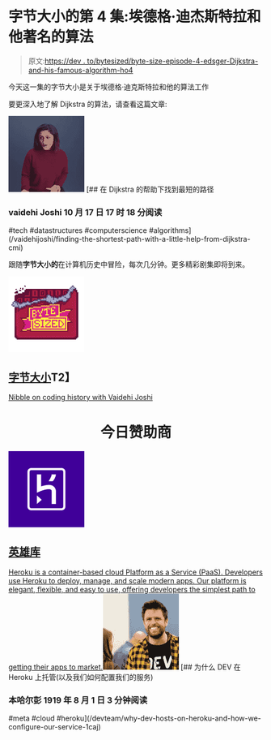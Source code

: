 # 字节大小的第 4 集:埃德格·迪杰斯特拉和他著名的算法

> 原文:[https://dev . to/bytesized/byte-size-episode-4-edsger-Dijkstra-and-his-famous-algorithm-ho4](https://dev.to/bytesized/byte-sized-episode-4-edsger-dijkstra-and-his-famous-algorithm-ho4)

今天这一集的字节大小是关于埃德格·迪克斯特拉和他的算法工作

要更深入地了解 Dijkstra 的算法，请查看这篇文章:

[![vaidehijoshi image](img/c1af460640a8ad9ea29e58d942edc772.png)](/vaidehijoshi) [## 在 Dijkstra 的帮助下找到最短的路径

### vaidehi Joshi 10 月 17 日 17 时 18 分阅读

#tech #datastructures #computerscience #algorithms](/vaidehijoshi/finding-the-shortest-path-with-a-little-help-from-dijkstra-cmi)

跟随**字节大小的**在计算机历史中冒险，每次几分钟。更多精彩剧集即将到来。

[![bytesized image](img/d32493ca9c01d91f7da5586481957fe0.png)](/bytesized)

## [字节大小](/bytesized)T2】

[Nibble on coding history with Vaidehi Joshi](/bytesized)

<center>

# [](#todays-sponsor)**今日赞助商**

</center>

[![heroku image](img/44c48d4f1f1dd211ade38c999cf35b8b.png)](/heroku)

## [英雄库](/heroku)

[Heroku is a container-based cloud Platform as a Service (PaaS). Developers use Heroku to deploy, manage, and scale modern apps. Our platform is elegant, flexible, and easy to use, offering developers the simplest path to getting their apps to market.](/heroku)[![ben image](img/fe64a787b888dfb20fc13ad1e466da3d.png)](/ben) [## 为什么 DEV 在 Heroku 上托管(以及我们如何配置我们的服务)

### 本哈尔彭 1919 年 8 月 1 日 3 分钟阅读

#meta #cloud #heroku](/devteam/why-dev-hosts-on-heroku-and-how-we-configure-our-service-1caj)